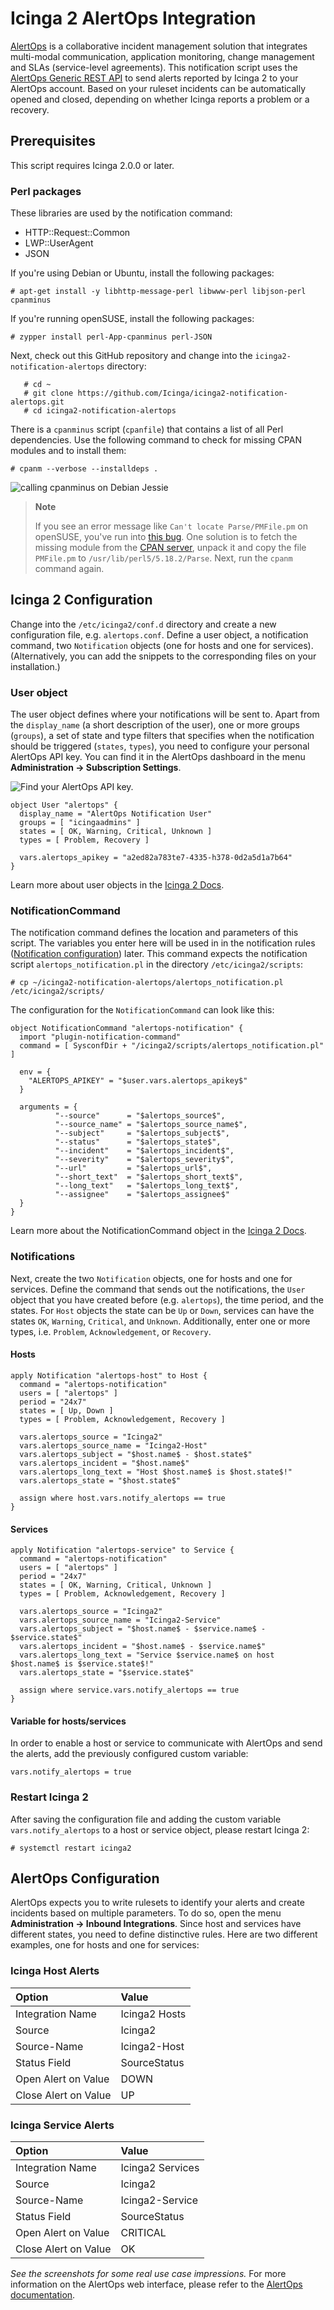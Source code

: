 # Icinga 2 AlertOps Integration

[AlertOps](http://alertops.com/) is a collaborative incident
management solution that integrates multi-modal communication,
application monitoring, change management and SLAs (service-level
agreements). This notification script uses the [AlertOps Generic REST
API](http://help.alertops.com/default.aspx/MyWiki/Generic%20REST%20API.html)
to send alerts reported by Icinga 2 to your AlertOps account. Based
on your ruleset incidents can be automatically opened and closed,
depending on whether Icinga reports a problem or a recovery.

## Prerequisites

This script requires Icinga 2.0.0 or later.

### Perl packages

These libraries are used by the notification command:

* HTTP::Request::Common
* LWP::UserAgent
* JSON

If you're using Debian or Ubuntu, install the following packages:

    # apt-get install -y libhttp-message-perl libwww-perl libjson-perl cpanminus

If you're running openSUSE, install the following packages:

    # zypper install perl-App-cpanminus perl-JSON

Next, check out this GitHub repository and change into the
`icinga2-notification-alertops` directory:

```
   # cd ~
   # git clone https://github.com/Icinga/icinga2-notification-alertops.git
   # cd icinga2-notification-alertops
```

There is a `cpanminus` script (`cpanfile`) that contains a list of
all Perl dependencies. Use the following command to check for missing
CPAN modules and to install them:

    # cpanm --verbose --installdeps .

![calling `cpanminus` on Debian Jessie](images/cpanminus-jessie.png "calling `cpanminus` on Debian Jessie")

> **Note**
>
> If you see an error message like `Can't locate Parse/PMFile.pm` on
> openSUSE, you've run into [this
> bug](https://bugzilla.suse.com/show_bug.cgi?id=983472). One solution
> is to fetch the missing module from the [CPAN server](http://www.cpan.org/authors/id/I/IS/ISHIGAKI/Parse-PMFile-0.40.tar.gz),
> unpack it and copy the file `PMFile.pm` to `/usr/lib/perl5/5.18.2/Parse`.
> Next, run the `cpanm` command again.


## Icinga 2 Configuration

Change into the `/etc/icinga2/conf.d` directory and create a new
configuration file, e.g. `alertops.conf`. Define a user object, a
notification command, two `Notification` objects (one for hosts and
one for services). (Alternatively, you can add the snippets to the
corresponding files on your installation.)

### User object

The user object defines where your notifications will be sent to.
Apart from the `display_name` (a short description of the user),
one or more groups (`groups`), a set of state and type filters that
specifies when the notification should be triggered (`states`,
`types`), you need to configure your personal AlertOps API key. You
can find it in the AlertOps dashboard in the menu **Administration
-> Subscription Settings**.

![Find your AlertOps API key.](images/api-key.png "finding our AlertOps API key")

```
object User "alertops" {
  display_name = "AlertOps Notification User"
  groups = [ "icingaadmins" ]
  states = [ OK, Warning, Critical, Unknown ]
  types = [ Problem, Recovery ]

  vars.alertops_apikey = "a2ed82a783te7-4335-h378-0d2a5d1a7b64"
}
```

Learn more about user objects in the [Icinga 2 Docs](http://docs.icinga.org/icinga2/latest/doc/module/icinga2/chapter/object-types#objecttype-user).

### NotificationCommand

The notification command defines the location and parameters of
this script. The variables you enter here will be used in in the
notification rules ([Notification configuration](README.md#notifications-config)) later.
This command expects the notification script `alertops_notification.pl` in the directory `/etc/icinga2/scripts`: 

    # cp ~/icinga2-notification-alertops/alertops_notification.pl /etc/icinga2/scripts/

The configuration for the `NotificationCommand` can look like this:

```
object NotificationCommand "alertops-notification" {
  import "plugin-notification-command"
  command = [ SysconfDir + "/icinga2/scripts/alertops_notification.pl" ]

  env = {
    "ALERTOPS_APIKEY" = "$user.vars.alertops_apikey$"
  }

  arguments = {
          "--source"      = "$alertops_source$",
          "--source_name" = "$alertops_source_name$",
          "--subject"     = "$alertops_subject$",
          "--status"      = "$alertops_state$",
          "--incident"    = "$alertops_incident$",
          "--severity"    = "$alertops_severity$",
          "--url"         = "$alertops_url$",
          "--short_text"  = "$alertops_short_text$",
          "--long_text"   = "$alertops_long_text$",
          "--assignee"    = "$alertops_assignee$"
  }
}
```

Learn more about the NotificationCommand object in the [Icinga 2 Docs](http://docs.icinga.org/icinga2/latest/doc/module/icinga2/chapter/object-types#objecttype-notificationcommand).

### <a id="notifications-config"></a> Notifications

Next, create the two `Notification` objects, one for hosts and one for
services. Define the command that sends out the notifications, the
`User` object that you have created before (e.g. `alertops`), the
time period, and the states. For `Host` objects the state can be `Up` or
`Down`, services can have the states `OK`, `Warning`, `Critical`,
and `Unknown`. Additionally, enter one or more types, i.e. `Problem`,
`Acknowledgement`, or `Recovery`.

#### Hosts

```
apply Notification "alertops-host" to Host {
  command = "alertops-notification"
  users = [ "alertops" ]
  period = "24x7"
  states = [ Up, Down ]
  types = [ Problem, Acknowledgement, Recovery ]

  vars.alertops_source = "Icinga2"
  vars.alertops_source_name = "Icinga2-Host"
  vars.alertops_subject = "$host.name$ - $host.state$"
  vars.alertops_incident = "$host.name$"
  vars.alertops_long_text = "Host $host.name$ is $host.state$!"
  vars.alertops_state = "$host.state$"

  assign where host.vars.notify_alertops == true
}
```

#### Services

```
apply Notification "alertops-service" to Service {
  command = "alertops-notification"
  users = [ "alertops" ]
  period = "24x7"
  states = [ OK, Warning, Critical, Unknown ]
  types = [ Problem, Acknowledgement, Recovery ]

  vars.alertops_source = "Icinga2"
  vars.alertops_source_name = "Icinga2-Service"
  vars.alertops_subject = "$host.name$ - $service.name$ - $service.state$"
  vars.alertops_incident = "$host.name$ - $service.name$"
  vars.alertops_long_text = "Service $service.name$ on host $host.name$ is $service.state$!"
  vars.alertops_state = "$service.state$"

  assign where service.vars.notify_alertops == true
}
```

#### Variable for hosts/services

In order to enable a host or service to communicate with AlertOps and
send the alerts, add the previously configured custom variable:

```
vars.notify_alertops = true
```

### Restart Icinga 2

After saving the configuration file and adding the custom variable
`vars.notify_alertops` to a host or service object, please restart
Icinga 2:

    # systemctl restart icinga2

## <a id="alert-ops-config"></a> AlertOps Configuration

AlertOps expects you to write rulesets to identify your alerts and
create incidents based on multiple parameters. To do so, open the
menu **Administration -> Inbound Integrations**. Since host and
services have different states, you need to define distinctive
rules. Here are two different examples, one for hosts and one for
services:

### Icinga Host Alerts

| Option                  | Value           | 
| :---------------------- | :-------------- |
| Integration Name        | Icinga2 Hosts   |
| Source                  | Icinga2         |
| Source-Name             | Icinga2-Host    |
| Status Field            | SourceStatus    |
| Open Alert on Value     | DOWN            |
| Close Alert on Value    | UP              | 

### Icinga Service Alerts

| Option                  | Value              | 
| :---------------------- | :-------------- |
| Integration Name        | Icinga2 Services   |
| Source                  | Icinga2            |
| Source-Name             | Icinga2-Service    |
| Status Field            | SourceStatus       |
| Open Alert on Value     | CRITICAL           |
| Close Alert on Value    | OK                 | 

*See the screenshots for some real use case impressions.* For more
information on the AlertOps web interface, please refer to the [AlertOps
documentation](http://alertops.com/documentation).
